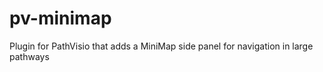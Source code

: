 pv-minimap
==========

Plugin for PathVisio that adds a MiniMap side panel for navigation in large pathways
